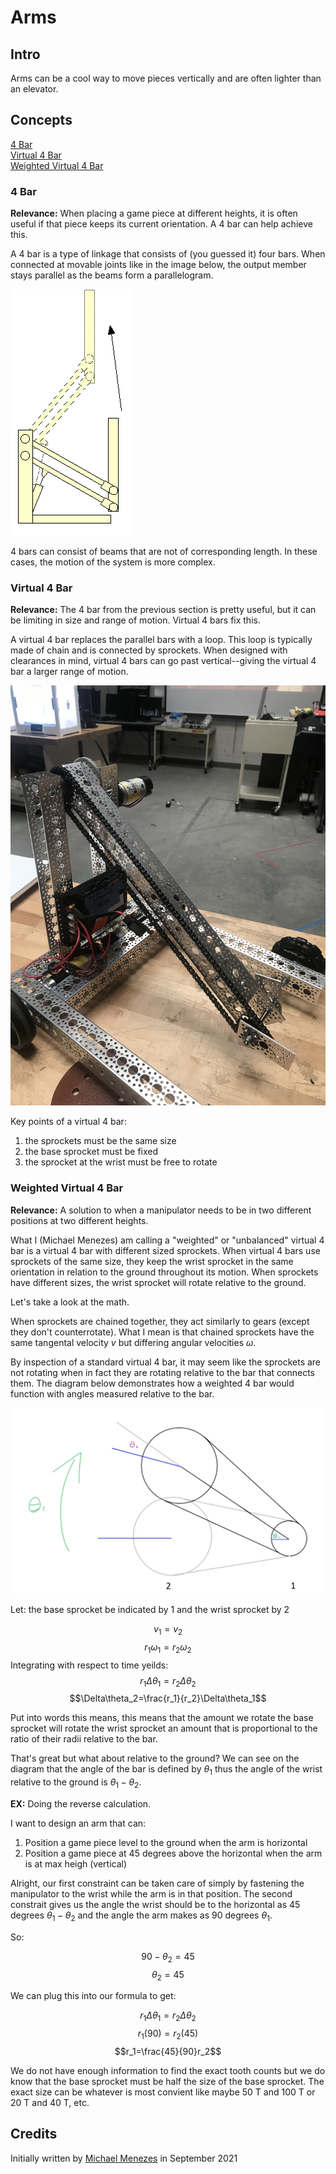 # Arms

## Intro

Arms can be a cool way to move pieces vertically and are often lighter than an elevator.


## Concepts

[4 Bar](#4-bar)\
[Virtual 4 Bar](#virtual-4-bar)\
[Weighted Virtual 4 Bar](#weighted-virtual-4-bar)

### 4 Bar

**Relevance:** When placing a game piece at different heights, it is often useful if that piece keeps its current orientation. A 4 bar can help achieve this.

A 4 bar is a type of linkage that consists of (you guessed it) four bars. When connected at movable joints like in the image below, the output member stays parallel as the beams form a parallelogram. 

![Four Bar Diagram](/layout/static/imgs/CAD/FourBarDiagram.png)

4 bars can consist of beams that are not of corresponding length. In these cases, the motion of the system is more complex.


### Virtual 4 Bar

**Relevance:** The 4 bar from the previous section is pretty useful, but it can be limiting in size and range of motion. Virtual 4 bars fix this.

A virtual 4 bar replaces the parallel bars with a loop. This loop is typically made of chain and is connected by sprockets. When designed with clearances in mind, virtual 4 bars can go past vertical--giving the virtual 4 bar a larger range of motion.

![Virtual Four Bar Diagram](/layout/static/imgs/CAD/VirtualFourBarDiagram.jpeg)

Key points of a virtual 4 bar:
1) the sprockets must be the same size
2) the base sprocket must be fixed
3) the sprocket at the wrist must be free to rotate

### Weighted Virtual 4 Bar

**Relevance:** A solution to when a manipulator needs to be in two different positions at two different heights.

What I (Michael Menezes) am calling a "weighted" or "unbalanced" virtual 4 bar is a virtual 4 bar with different sized sprockets. When virtual 4 bars use sprockets of the same size, they keep the wrist sprocket in the same orientation in relation to the ground throughout its motion. When sprockets have different sizes, the wrist sprocket will rotate relative to the ground.

Let's take a look at the math.

When sprockets are chained together, they act similarly to gears (except they don't counterrotate). What I mean is that chained sprockets have the same tangental velocity $v$ but differing angular velocities $\omega$. 

By inspection of a standard virtual 4 bar, it may seem like the sprockets are not rotating when in fact they are rotating relative to the bar that connects them. The diagram below demonstrates how a weighted 4 bar would function with angles measured relative to the bar.

![Weighted Virtual Four Bar Diagram](/layout/static/imgs/CAD/WeightedFourBarDiagram.png)

Let: the base sprocket be indicated by 1 and the wrist sprocket by 2

$$v_1=v_2$$
$$r_1\omega_1=r_2\omega_2$$
Integrating with respect to time yeilds:
$$r_1\Delta\theta_1=r_2\Delta\theta_2$$
$$\Delta\theta_2=\frac{r_1}{r_2}\Delta\theta_1$$

Put into words this means, this means that the amount we rotate the base sprocket will rotate the wrist sprocket an amount that is proportional to the ratio of their radii relative to the bar. 

That's great but what about relative to the ground? We can see on the diagram that the angle of the bar is defined by $\theta_1$ thus the angle of the wrist relative to the ground is $\theta_1-\theta_2.$

**EX:** Doing the reverse calculation.

I want to design an arm that can:
1) Position a game piece level to the ground when the arm is horizontal
2) Position a game piece at 45 degrees above the horizontal when the arm is at max heigh (vertical)

Alright, our first constraint can be taken care of simply by fastening the manipulator to the wrist while the arm is in that position. The second constrait gives us the angle the wrist should be to the horizontal as 45 degrees $\theta_1-\theta_2$ and the angle the arm makes as 90 degrees $\theta_1.$

So:

$$90 - \theta_2=45$$
$$\theta_2=45$$

We can plug this into our formula to get:

$$r_1\Delta\theta_1=r_2\Delta\theta_2$$
$$r_1(90)=r_2(45)$$
$$r_1=\frac{45}{90}r_2$$

We do not have enough information to find the exact tooth counts but we do know that the base sprocket must be half the size of the base sprocket. The exact size can be whatever is most convient like maybe 50 T and 100 T or 20 T and 40 T, etc.

## Credits

Initially written by [Michael Menezes](https://github.com/Menezmic21/) in September 2021
